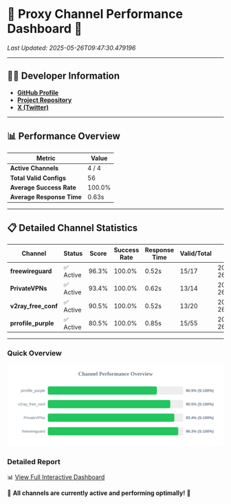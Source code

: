 # 🌟 Proxy Channel Performance Dashboard 🌟

_Last Updated: 2025-05-26T09:47:30.479196_

---

## 👩‍💻 Developer Information

- **[GitHub Profile](https://github.com/4n0nymou3)**  
- **[Project Repository](https://github.com/4n0nymou3/multi-proxy-config-fetcher)**  
- **[X (Twitter)](https://x.com/4n0nymou3)**  

---

## 📊 Performance Overview

| Metric                | Value       |
|-----------------------|-------------|
| **Active Channels**   | 4 / 4       |
| **Total Valid Configs** | 56          |
| **Average Success Rate** | 100.0%      |
| **Average Response Time** | 0.63s       |

---

## 📋 Detailed Channel Statistics

| Channel          | Status     | Score  | Success Rate | Response Time | Valid/Total | Last Success               |
|------------------|------------|--------|--------------|---------------|-------------|----------------------------|
| **freewireguard**  | ✅ Active  | 96.3%  | 100.0% | 0.52s         | 15/17       | 2025-05-26T09:47:30.477251 |
| **PrivateVPNs**  | ✅ Active  | 93.4%  | 100.0% | 0.62s         | 13/14       | 2025-05-26T09:47:29.937421 |
| **v2ray_free_conf**  | ✅ Active  | 90.5%  | 100.0% | 0.52s         | 13/20       | 2025-05-26T09:47:29.271096 |
| **prrofile_purple**  | ✅ Active  | 80.5%  | 100.0% | 0.85s         | 15/55       | 2025-05-26T09:47:28.694544 |

---

### Quick Overview
<div align="center">
  <a href="https://raw.githubusercontent.com/nullluser/NullRepo/refs/heads/main/assets/channel_stats_chart.svg">
    <img src="https://raw.githubusercontent.com/nullluser/NullRepo/refs/heads/main/assets/channel_stats_chart.svg" alt="Source Performance Statistics" width="800">
  </a>
</div>

### Detailed Report
📊 [View Full Interactive Dashboard](https://htmlpreview.github.io/?https://github.com/nullluser/NullRepo/blob/main/assets/performance_report.html)

🎉 **All channels are currently active and performing optimally!** 🎉
